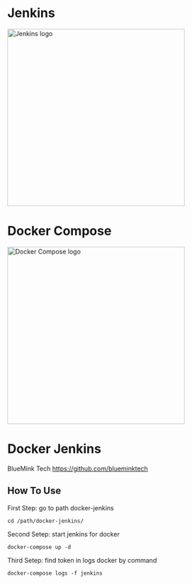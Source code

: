 # Jenkins

<a href="https://jenkins.io">
    <img width="400" src="https://www.jenkins.io/images/jenkins-logo-title-dark.svg" alt="Jenkins logo"> 
</a>

# Docker Compose
<a href="https://www.docker.com">
    <img width="400" src="https://openwhisk.apache.org/images/deployments/logo-docker-compose-text.svg" alt="Docker Compose logo"> 
</a>

# Docker Jenkins
BlueMink Tech https://github.com/blueminktech

## How To Use

First Step: go to path docker-jenkins
```
cd /path/docker-jenkins/
```

Second Setep: start jenkins for docker
```
docker-compose up -d
```

Third Setep: find token in logs docker by command
```
docker-compose logs -f jenkins
```
